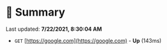 # 📖 Summary
Last updated: **7/22/2021, 8:30:04 AM**

- `GET` [https://google.com](https://google.com) - **Up** (143ms)
